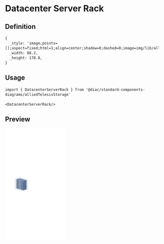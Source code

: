 # Datacenter Server Rack

## Definition

```
{
  _style: 'image;points=[];aspect=fixed;html=1;align=center;shadow=0;dashed=0;image=img/lib/allied_telesis/storage/Datacenter_Server_Rack.svg;strokeColor=none;',
  _width: 88.2,
  _height: 178.8,
}
```

## Usage

```
import { DatacenterServerRack } from '@diac/standard-components-diagrams/alliedTelesisStorage'

<DatacenterServerRack/>
```

## Preview

<img src="./datacenter-server-rack.png" width="200"/>
